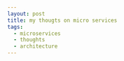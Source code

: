 ```yaml
---
layout: post
title: my thougts on micro services
tags:
  - microservices
  - thoughts
  - architecture
---
```

